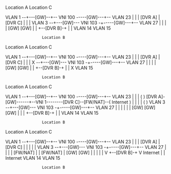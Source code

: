 Location A                                  Location C

VLAN 1 --+---[GW]--+-- VNI 100 -----[GW]---+-- VLAN 23
         |         |                       |
       [DVR A]     |                     [DVR C]
         |         |                       |
VLAN 3 --+---[GW]--- VNI 103 -+-----[GW]---+-- VLAN 27
                   |          |
                   |          |
                 [GW]       [GW]
                   |          |
                   +--[DVR B]-+
                   |          |
                 VLAN 14    VLAN 15

                    Location B


Location A                                  Location C

VLAN 1 --+---[GW]--+-- VNI 100 -----[GW]---+-- VLAN 23
         |         |                       |
       [DVR A]     |                     [DVR C]
         |         |                       |
     X --+---[GW]--- VNI 103 -+-----[GW]---+-- VLAN 27
                   |          |
                   |          |
                 [GW]       [GW]
                   |          |
                   +--[DVR B]-+
                   |          |
                   X        VLAN 15

                    Location B


Location A                                  Location C

VLAN 1 --+---[GW]--+-- VNI 100 -----[GW]---+-- VLAN 23
         |         |                       |                 (        )
       [DVR A]-[GW]------+--VNI 1--------[DVR C]--[FW/NAT]--( Internet )
         |         |     |                 |                 (        )
VLAN 3 --+---[GW]--- VNI 103 -+-----[GW]---+-- VLAN 27
                   |     |    |
                   |     |    |
                 [GW]  [GW] [GW]
                   |     |    |
                   +--[DVR B]-+
                   |          |
                 VLAN 14    VLAN 15

                    Location B


Location A                                  Location C

VLAN 1 --+---[GW]--+-- VNI 100 -----[GW]---+-- VLAN 23
         |         |                       |
       [DVR A]     |                     [DVR C]
         | |       |                       | |
VLAN 3 --+---[GW]--- VNI 103 -+-----[GW]---+-- VLAN 27
           |       |          |              |
       [FW/NAT]    |          |          [FW/NAT]
           |     [GW]       [GW]             |
           |       |          |              |
           V       +--[DVR B]-+              V
       Internet    |          |          Internet
                 VLAN 14    VLAN 15

                    Location B
